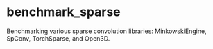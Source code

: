 # benchmark_sparse
Benchmarking various sparse convolution libraries: MinkowskiEngine, SpConv, TorchSparse, and Open3D.
